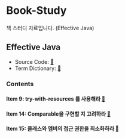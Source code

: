 # Book-Study
책 스터디 자료입니다. (Effective Java)

## Effective Java

- Source Code: [:link:](https://github.com/WegraLee/effective-java-3e-source-code)
- Term Dictionary: [:link:](https://docs.google.com/document/d/1Nw-_FJKre9x7Uy6DZ0NuAFyYUCjBPCpINxqrP0JFuXk/edit)

### Contents

#### Item 9: try-with-resources 를 사용해라 [:link:](src/EffectiveJava/item9)
#### Item 14: Comparable을 구현할 지 고려하라 [:link:](src/EffectiveJava/item14)
#### Item 15: 클래스와 멤버의 접근 권한을 최소화하라 [:link:](src/EffectiveJava/item15) 
